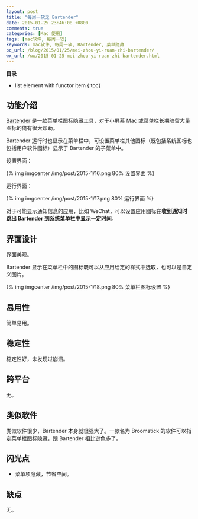 ```yaml
---
layout: post
title: "每周一软之 Bartender"
date: 2015-01-25 23:46:08 +0800
comments: true
categories: [Mac 使用]
tags: [mac软件, 每周一软]
keywords: mac软件, 每周一软, Bartender, 菜单隐藏
pc_url: /blog/2015/01/25/mei-zhou-yi-ruan-zhi-bartender/
wx_url: /wx/2015-01-25-mei-zhou-yi-ruan-zhi-bartender.html
---
```


__目录__

* list element with functor item
{:toc}

<!-- excerpt start -->

## 功能介绍

[Bartender](http://www.macbartender.com/) 是一款菜单栏图标隐藏工具，对于小屏幕 Mac 或菜单栏长期驻留大量图标的俺有很大帮助。

Bartender 运行时也显示在菜单栏中，可设置菜单栏其他图标（既包括系统图标也包括用户软件图标）显示于 Bartender 的子菜单中。

设置界面：

{% img imgcenter /img/post/2015-1/16.png 80% 设置界面 %}

运行界面：

{% img imgcenter /img/post/2015-1/17.png 80% 运行界面 %}

对于可能显示通知信息的应用，比如 WeChat，可以设置应用图标在**收到通知时跳出 Bartender 到系统菜单栏中显示一定时间**。

<!-- excerpt end -->

## 界面设计

界面美观。

Bartender 显示在菜单栏中的图标既可以从应用给定的样式中选取，也可以是自定义图片。

{% img imgcenter /img/post/2015-1/18.png 80% 菜单栏图标设置 %}

## 易用性

简单易用。

## 稳定性

稳定性好，未发现过崩溃。

## 跨平台

无。

## 类似软件

类似软件很少，Bartender 本身就很强大了。一款名为 Broomstick 的软件可以指定菜单栏图标隐藏，跟 Bartender 相比逊色多了。

## 闪光点

- 菜单项隐藏，节省空间。

## 缺点

无。